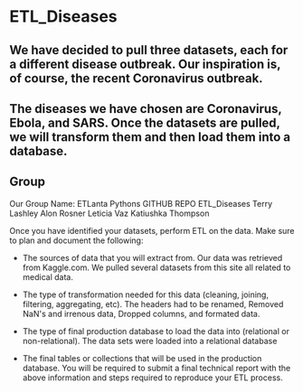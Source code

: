 # ETL_Diseases

## We have decided to pull three datasets, each for a different disease outbreak. Our inspiration is, of course, the recent Coronavirus outbreak. 
## The diseases we have chosen are Coronavirus, Ebola, and SARS. Once the datasets are pulled, we will transform them and then load them into a database.

## Group

Our Group Name: ETLanta Pythons
GITHUB REPO ETL_Diseases
Terry Lashley
Alon Rosner
Leticia Vaz
Katiushka Thompson


Once you have identified your datasets, perform ETL on the data. Make sure to plan and document the following:

* The sources of data that you will extract from.
	Our data was retrieved from Kaggle.com. We pulled several datasets from this site all related to medical data.

* The type of transformation needed for this data (cleaning, joining, filtering, aggregating, etc).
    The headers had to be renamed, Removed NaN's and irrenous data, Dropped columns, and formated data.

* The type of final production database to load the data into (relational or non-relational).
	The data sets were loaded into a relational database

* The final tables or collections that will be used in the production database.
You will be required to submit a final technical report with the above information and steps required to reproduce your ETL process.